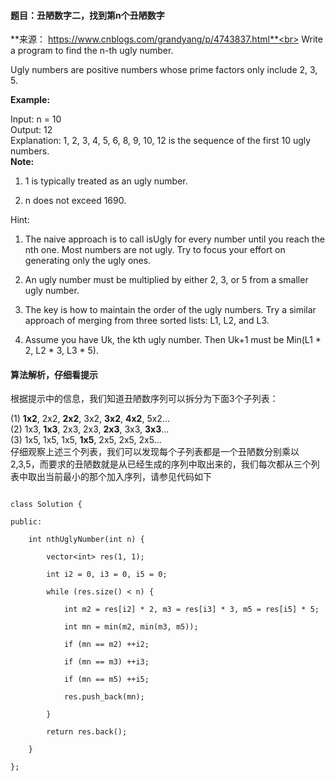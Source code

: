 #### 题目：丑陋数字二，找到第n个丑陋数字
**来源： https://www.cnblogs.com/grandyang/p/4743837.html**<br>
Write a program to find the n-th ugly number.<br>

Ugly numbers are positive numbers whose prime factors only include 2, 3, 5. <br>

**Example:**<br>

Input: n = 10<br>
Output: 12<br>
Explanation: 1, 2, 3, 4, 5, 6, 8, 9, 10, 12 is the sequence of the first 10 ugly numbers.<br>
**Note:**  <br>

1. 1 is typically treated as an ugly number.

2. n does not exceed 1690.

Hint:

1. The naive approach is to call isUgly for every number until you reach the nth one. Most numbers are not ugly. Try to focus your effort on generating only the ugly ones.

2. An ugly number must be multiplied by either 2, 3, or 5 from a smaller ugly number.

3. The key is how to maintain the order of the ugly numbers. Try a similar approach of merging from three sorted lists: L1, L2, and L3.

4. Assume you have Uk, the kth ugly number. Then Uk+1 must be Min(L1 * 2, L2 * 3, L3 * 5).

#### 算法解析，仔细看提示
根据提示中的信息，我们知道丑陋数序列可以拆分为下面3个子列表：<br>

(1) **1x2**,  2x2, **2x2**, 3x2, **3x2**, **4x2**, 5x2...<br>
(2) 1x3,  **1x3**, 2x3, 2x3, **2x3**, 3x3, **3x3**...<br>
(3) 1x5,  1x5, 1x5, **1x5**, 2x5, 2x5, 2x5...<br>
仔细观察上述三个列表，我们可以发现每个子列表都是一个丑陋数分别乘以2,3,5，而要求的丑陋数就是从已经生成的序列中取出来的，我们每次都从三个列表中取出当前最小的那个加入序列，请参见代码如下

```

class Solution {

public:

    int nthUglyNumber(int n) {

        vector<int> res(1, 1);

        int i2 = 0, i3 = 0, i5 = 0;

        while (res.size() < n) {

            int m2 = res[i2] * 2, m3 = res[i3] * 3, m5 = res[i5] * 5;

            int mn = min(m2, min(m3, m5));

            if (mn == m2) ++i2;

            if (mn == m3) ++i3;

            if (mn == m5) ++i5;

            res.push_back(mn);

        }

        return res.back();

    }

};

```

